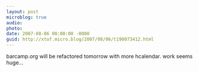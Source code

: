```yaml
---
layout: post
microblog: true
audio: 
photo: 
date: 2007-08-06 00:00:00 -0000
guid: http://xtof.micro.blog/2007/08/06/t190073412.html
---
```

barcamp.org will be refactored tomorrow with more hcalendar. work seems huge...
